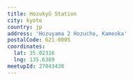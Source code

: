 ```yaml
---
title: Hozukyō Station
city: kyoto
country: jp
address: 'Hozuyama 2 Hozucho, Kameoka'
postalCode: 621-0005
coordinates:
  lat: 35.02316
  lng: 135.6389
meetupId: 27043438
---
```


